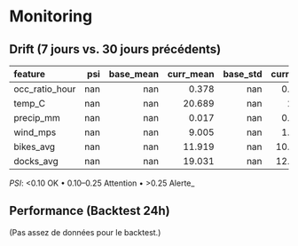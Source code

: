# Monitoring

## Drift (7 jours vs. 30 jours précédents)
| feature        |   psi |   base_mean |   curr_mean |   base_std |   curr_std |   n_base |   n_curr | psi_flag   |
|:---------------|------:|------------:|------------:|-----------:|-----------:|---------:|---------:|:-----------|
| occ_ratio_hour |   nan |         nan |       0.378 |        nan |      0.285 |        0 |    25534 | n/a        |
| temp_C         |   nan |         nan |      20.689 |        nan |      2.03  |        0 |    25534 | n/a        |
| precip_mm      |   nan |         nan |       0.017 |        nan |      0.051 |        0 |    25534 | n/a        |
| wind_mps       |   nan |         nan |       9.005 |        nan |      1.451 |        0 |    25534 | n/a        |
| bikes_avg      |   nan |         nan |      11.919 |        nan |     10.408 |        0 |    25534 | n/a        |
| docks_avg      |   nan |         nan |      19.031 |        nan |     12.544 |        0 |    25534 | n/a        |

_PSI_: <0.10 OK • 0.10–0.25 Attention • >0.25 Alerte_

## Performance (Backtest 24h)
(Pas assez de données pour le backtest.)
